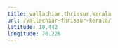 ```yaml
---
title: vallachiar,thrissur,kerala
url: /vallachiar-thrissur-kerala/
latitude: 10.442
longitude: 76.228
---
```

